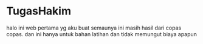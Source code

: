 # TugasHakim
halo ini web pertama yg aku buat semaunya ini masih hasil dari copas copas.
dan ini hanya untuk bahan latihan dan tidak memungut biaya apapun
